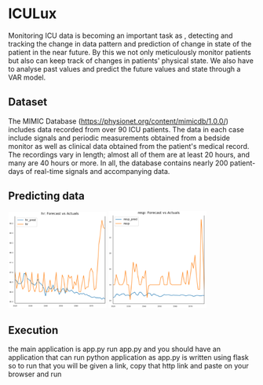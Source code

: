 # ICULux

Monitoring ICU data is becoming an important task as , detecting and tracking the change in data pattern and prediction of change in state of the patient in the near future. By this we not only meticulously monitor patients but also can keep track of changes in patients' physical state. We also have to analyse past values and predict the future values and state through a VAR model.

## Dataset

The MIMIC Database (https://physionet.org/content/mimicdb/1.0.0/) includes data recorded from over 90 ICU patients. The data in each case include signals and periodic measurements obtained from a bedside monitor as well as clinical data obtained from the patient's medical record. The recordings vary in length; almost all of them are at least 20 hours, and many are 40 hours or more. In all, the database contains nearly 200 patient-days of real-time signals and accompanying data. 

## Predicting data

<img src="https://github.com/EkanshNishad/ICULux/blob/master/ICULux/images/image6.png?raw=true" width="200"/>
<img src="https://github.com/EkanshNishad/ICULux/blob/master/ICULux/images/image8.png?raw=true" width="200"/>

## Execution

the main application is app.py
run app.py and you should have an application that can run python application
as app.py is written using flask so to run that you will be given a link, copy that http link 
and paste on your browser and run
